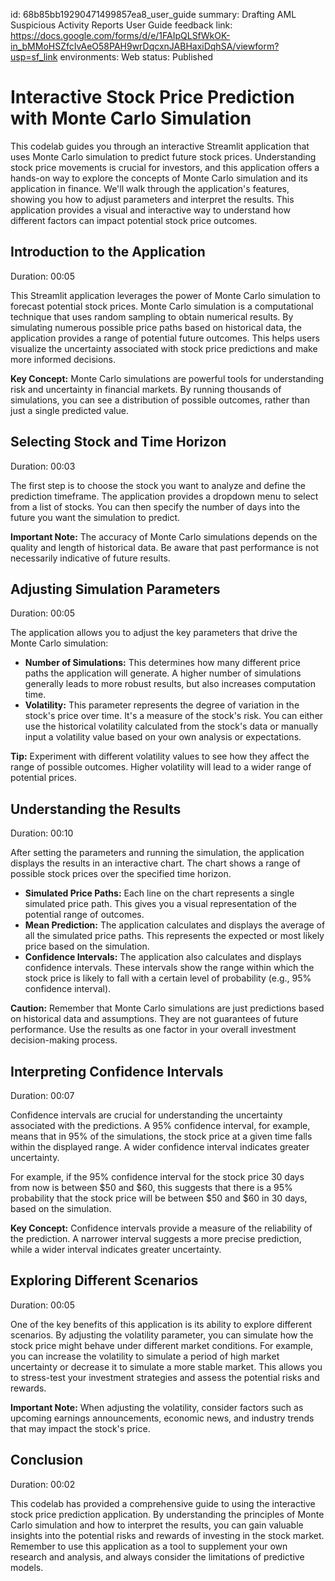 id: 68b85bb19290471499857ea8_user_guide
summary: Drafting AML Suspicious Activity Reports User Guide
feedback link: https://docs.google.com/forms/d/e/1FAIpQLSfWkOK-in_bMMoHSZfcIvAeO58PAH9wrDqcxnJABHaxiDqhSA/viewform?usp=sf_link
environments: Web
status: Published
# Interactive Stock Price Prediction with Monte Carlo Simulation

This codelab guides you through an interactive Streamlit application that uses Monte Carlo simulation to predict future stock prices. Understanding stock price movements is crucial for investors, and this application offers a hands-on way to explore the concepts of Monte Carlo simulation and its application in finance. We'll walk through the application's features, showing you how to adjust parameters and interpret the results. This application provides a visual and interactive way to understand how different factors can impact potential stock price outcomes.

## Introduction to the Application
Duration: 00:05

This Streamlit application leverages the power of Monte Carlo simulation to forecast potential stock prices. Monte Carlo simulation is a computational technique that uses random sampling to obtain numerical results. By simulating numerous possible price paths based on historical data, the application provides a range of potential future outcomes. This helps users visualize the uncertainty associated with stock price predictions and make more informed decisions.

<aside class="positive">
<b>Key Concept:</b> Monte Carlo simulations are powerful tools for understanding risk and uncertainty in financial markets.  By running thousands of simulations, you can see a distribution of possible outcomes, rather than just a single predicted value.
</aside>

## Selecting Stock and Time Horizon
Duration: 00:03

The first step is to choose the stock you want to analyze and define the prediction timeframe. The application provides a dropdown menu to select from a list of stocks. You can then specify the number of days into the future you want the simulation to predict.

<aside class="negative">
<b>Important Note:</b> The accuracy of Monte Carlo simulations depends on the quality and length of historical data.  Be aware that past performance is not necessarily indicative of future results.
</aside>

## Adjusting Simulation Parameters
Duration: 00:05

The application allows you to adjust the key parameters that drive the Monte Carlo simulation:

*   **Number of Simulations:** This determines how many different price paths the application will generate.  A higher number of simulations generally leads to more robust results, but also increases computation time.
*   **Volatility:** This parameter represents the degree of variation in the stock's price over time. It's a measure of the stock's risk. You can either use the historical volatility calculated from the stock's data or manually input a volatility value based on your own analysis or expectations.

<aside class="positive">
<b>Tip:</b> Experiment with different volatility values to see how they affect the range of possible outcomes. Higher volatility will lead to a wider range of potential prices.
</aside>

## Understanding the Results
Duration: 00:10

After setting the parameters and running the simulation, the application displays the results in an interactive chart. The chart shows a range of possible stock prices over the specified time horizon.

*   **Simulated Price Paths:** Each line on the chart represents a single simulated price path.  This gives you a visual representation of the potential range of outcomes.
*   **Mean Prediction:**  The application calculates and displays the average of all the simulated price paths.  This represents the expected or most likely price based on the simulation.
*   **Confidence Intervals:** The application also calculates and displays confidence intervals. These intervals show the range within which the stock price is likely to fall with a certain level of probability (e.g., 95% confidence interval).

<aside class="negative">
<b>Caution:</b>  Remember that Monte Carlo simulations are just predictions based on historical data and assumptions.  They are not guarantees of future performance. Use the results as one factor in your overall investment decision-making process.
</aside>

## Interpreting Confidence Intervals
Duration: 00:07

Confidence intervals are crucial for understanding the uncertainty associated with the predictions. A 95% confidence interval, for example, means that in 95% of the simulations, the stock price at a given time falls within the displayed range.  A wider confidence interval indicates greater uncertainty.

For example, if the 95% confidence interval for the stock price 30 days from now is between $50 and $60, this suggests that there is a 95% probability that the stock price will be between $50 and $60 in 30 days, based on the simulation.

<aside class="positive">
<b>Key Concept:</b>  Confidence intervals provide a measure of the reliability of the prediction. A narrower interval suggests a more precise prediction, while a wider interval indicates greater uncertainty.
</aside>

## Exploring Different Scenarios
Duration: 00:05

One of the key benefits of this application is its ability to explore different scenarios. By adjusting the volatility parameter, you can simulate how the stock price might behave under different market conditions. For example, you can increase the volatility to simulate a period of high market uncertainty or decrease it to simulate a more stable market. This allows you to stress-test your investment strategies and assess the potential risks and rewards.

<aside class="negative">
<b>Important Note:</b> When adjusting the volatility, consider factors such as upcoming earnings announcements, economic news, and industry trends that may impact the stock's price.
</aside>

## Conclusion
Duration: 00:02

This codelab has provided a comprehensive guide to using the interactive stock price prediction application. By understanding the principles of Monte Carlo simulation and how to interpret the results, you can gain valuable insights into the potential risks and rewards of investing in the stock market. Remember to use this application as a tool to supplement your own research and analysis, and always consider the limitations of predictive models.
